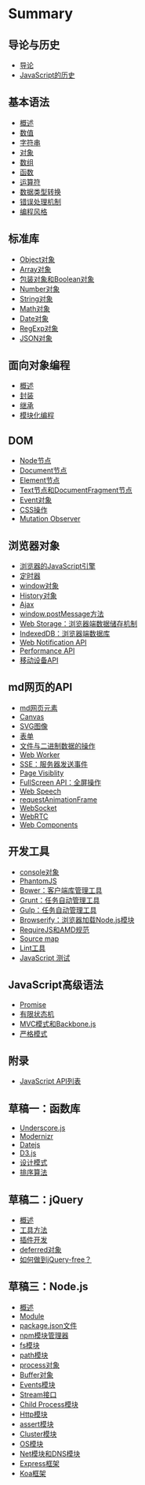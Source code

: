 # Summary

<h2 id="introduction">导论与历史</h2>

- [导论](introduction/intro.md)
- [JavaScript的历史](introduction/history.md)

<h2 id="grammar">基本语法</h2>

- [概述](grammar/basic.md)
- [数值](grammar/number.md)
- [字符串](grammar/string.md)
- [对象](grammar/object.md)
- [数组](grammar/array.md)
- [函数](grammar/function.md)
- [运算符](grammar/operator.md)
- [数据类型转换](grammar/conversion.md)
- [错误处理机制](grammar/error.md)
- [编程风格](grammar/style.md)

<h2 id="stdlib">标准库</h2>

- [Object对象](stdlib/object.md)
- [Array对象](stdlib/array.md)
- [包装对象和Boolean对象](stdlib/wrapper.md)
- [Number对象](stdlib/number.md)
- [String对象](stdlib/string.md)
- [Math对象](stdlib/math.md)
- [Date对象](stdlib/date.md)
- [RegExp对象](stdlib/regexp.md)
- [JSON对象](stdlib/json.md)

<h2 id="oop">面向对象编程</h2>

- [概述](oop/basic.md)
- [封装](oop/encapsulation.md)
- [继承](oop/inheritance.md)
- [模块化编程](oop/module.md)

<h2 id="dom">DOM</h2>

- [Node节点](dom/node.md)
- [Document节点](dom/document.md)
- [Element节点](dom/element.md)
- [Text节点和DocumentFragment节点](dom/text.md)
- [Event对象](dom/event.md)
- [CSS操作](dom/css.md)
- [Mutation Observer](dom/mutationobserver.md)

<h2 id="bom">浏览器对象</h2>

- [浏览器的JavaScript引擎](bom/engine.md)
- [定时器](bom/timer.md)
- [window对象](bom/window.md)
- [History对象](bom/history.md)
- [Ajax](bom/ajax.md)
- [window.postMessage方法](bom/windowpostmessage.md)
- [Web Storage：浏览器端数据储存机制](bom/webstorage.md)
- [IndexedDB：浏览器端数据库](bom/indexeddb.md)
- [Web Notification API](bom/notification.md)
- [Performance API](bom/performance.md)
- [移动设备API](bom/mobile.md)

<h2 id="htmlapi">md网页的API</h2>

- [md网页元素](htmlapi/elements.md)
- [Canvas](htmlapi/canvas.md)
- [SVG图像](htmlapi/svg.md)
- [表单](htmlapi/form.md)
- [文件与二进制数据的操作](htmlapi/file.md)
- [Web Worker](htmlapi/webworker.md)
- [SSE：服务器发送事件](htmlapi/eventsource.md)
- [Page Visiblity](htmlapi/pagevisibility.md)
- [FullScreen API：全屏操作](htmlapi/fullscreen.md)
- [Web Speech](htmlapi/webspeech.md)
- [requestAnimationFrame](htmlapi/requestanimationframe.md)
- [WebSocket](htmlapi/websocket.md)
- [WebRTC](htmlapi/webrtc.md)
- [Web Components](htmlapi/webcomponents.md)

<h2 id="tool">开发工具</h2>

- [console对象](tool/console.md)
- [PhantomJS](tool/phantomjs.md)
- [Bower：客户端库管理工具](tool/bower.md)
- [Grunt：任务自动管理工具](tool/grunt.md)
- [Gulp：任务自动管理工具](tool/gulp.md)
- [Browserify：浏览器加载Node.js模块](tool/browserify.md)
- [RequireJS和AMD规范](tool/requirejs.md)
- [Source map](tool/sourcemap.md)
- [Lint工具](tool/lint.md)
- [JavaScript 测试](tool/testing.md)

<h2 id="advanced">JavaScript高级语法</h2>

- [Promise](advanced/promise.md)
- [有限状态机](advanced/fsm.md)
- [MVC模式和Backbone.js](advanced/backbonejs.md)
- [严格模式](advanced/strict.md)


<h2 id="appendix">附录</h2>

- [JavaScript API列表](appendix/api.md)

<h2 id="library">草稿一：函数库</h2>

- [Underscore.js](library/underscore.md)
- [Modernizr](library/modernizr.md)
- [Datejs](library/datejs.md)
- [D3.js](library/d3.md)
- [设计模式](library/designpattern.md)
- [排序算法](library/sorting.md)

<h2 id="jquery">草稿二：jQuery</h2>

- [概述](jquery/basic.md)
- [工具方法](jquery/utility.md)
- [插件开发](jquery/plugin.md)
- [deferred对象](jquery/deferred.md)
- [如何做到jQuery-free？](jquery/jquery-free.md)

<h2 id="nodejs">草稿三：Node.js</h2>

- [概述](nodejs/basic.md)
- [Module](nodejs/module.md)
- [package.json文件](nodejs/packagejson.md)
- [npm模块管理器](nodejs/npm.md)
- [fs模块](nodejs/fs.md)
- [path模块](nodejs/path.md)
- [process对象](nodejs/process.md)
- [Buffer对象](nodejs/buffer.md)
- [Events模块](nodejs/events.md)
- [Stream接口](nodejs/stream.md)
- [Child Process模块](nodejs/child-process.md)
- [Http模块](nodejs/http.md)
- [assert模块](nodejs/assert.md)
- [Cluster模块](nodejs/cluster.md)
- [OS模块](nodejs/os.md)
- [Net模块和DNS模块](nodejs/net.md)
- [Express框架](nodejs/express.md)
- [Koa框架](nodejs/koa.md)